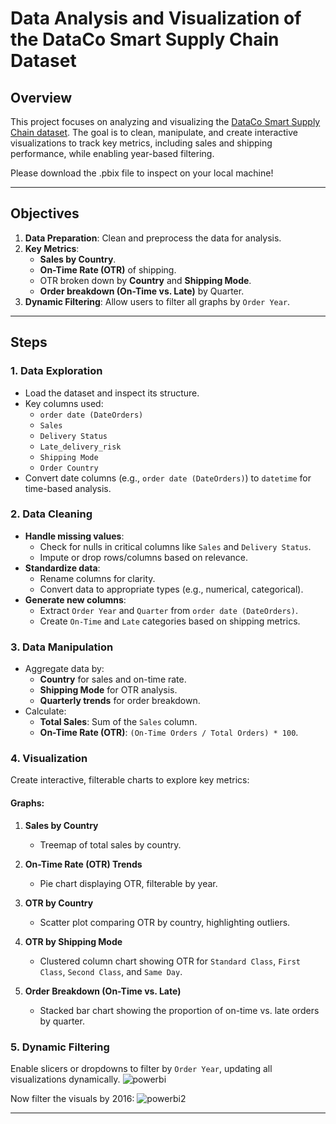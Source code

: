 # Data Analysis and Visualization of the DataCo Smart Supply Chain Dataset

## Overview  
This project focuses on analyzing and visualizing the [DataCo Smart Supply Chain dataset](https://www.kaggle.com/datasets/shashwatwork/dataco-smart-supply-chain-for-big-data-analysis). The goal is to clean, manipulate, and create interactive visualizations to track key metrics, including sales and shipping performance, while enabling year-based filtering.

Please download the .pbix file to inspect on your local machine!

---

## Objectives  
1. **Data Preparation**: Clean and preprocess the data for analysis.  
2. **Key Metrics**:
   - **Sales by Country**.
   - **On-Time Rate (OTR)** of shipping.
   - OTR broken down by **Country** and **Shipping Mode**.
   - **Order breakdown (On-Time vs. Late)** by Quarter.
3. **Dynamic Filtering**: Allow users to filter all graphs by `Order Year`.

---

## Steps  

### 1. Data Exploration  
- Load the dataset and inspect its structure.
- Key columns used:
  - `order date (DateOrders)`
  - `Sales`
  - `Delivery Status`
  - `Late_delivery_risk`
  - `Shipping Mode`
  - `Order Country`
- Convert date columns (e.g., `order date (DateOrders)`) to `datetime` for time-based analysis.

### 2. Data Cleaning  
- **Handle missing values**:
  - Check for nulls in critical columns like `Sales` and `Delivery Status`.
  - Impute or drop rows/columns based on relevance.
- **Standardize data**:
  - Rename columns for clarity.
  - Convert data to appropriate types (e.g., numerical, categorical).
- **Generate new columns**:
  - Extract `Order Year` and `Quarter` from `order date (DateOrders)`.
  - Create `On-Time` and `Late` categories based on shipping metrics.

### 3. Data Manipulation  
- Aggregate data by:
  - **Country** for sales and on-time rate.
  - **Shipping Mode** for OTR analysis.
  - **Quarterly trends** for order breakdown.
- Calculate:
  - **Total Sales**: Sum of the `Sales` column.
  - **On-Time Rate (OTR)**: `(On-Time Orders / Total Orders) * 100`.

### 4. Visualization  
Create interactive, filterable charts to explore key metrics:

#### Graphs:
1. **Sales by Country**  
   - Treemap of total sales by country.  

2. **On-Time Rate (OTR) Trends**  
   - Pie chart displaying OTR, filterable by year.  

3. **OTR by Country**  
   - Scatter plot comparing OTR by country, highlighting outliers.  

4. **OTR by Shipping Mode**  
   - Clustered column chart showing OTR for `Standard Class`, `First Class`, `Second Class`, and `Same Day`.  

5. **Order Breakdown (On-Time vs. Late)**  
   - Stacked bar chart showing the proportion of on-time vs. late orders by quarter.

### 5. Dynamic Filtering  
Enable slicers or dropdowns to filter by `Order Year`, updating all visualizations dynamically.
![powerbi](https://github.com/user-attachments/assets/ba854bc8-b0aa-4ea1-bc50-6b74a830117e)

Now filter the visuals by 2016:
![powerbi2](https://github.com/user-attachments/assets/68a14e5a-e681-4d6c-ac7d-da5e4ed92a39)

---
